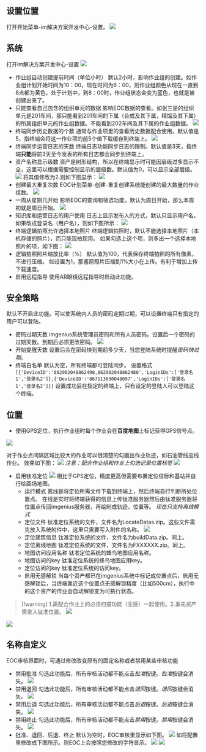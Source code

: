 ## 设置位置
打开开始菜单-im解决方案开发中心-设置。
![](./images/设置.png)

## 系统
打开im解决方案开发中心-设置
![](./images/系统设置.png)
* 作业组自动创建提前时间（单位小时）
默认2小时，影响作业组的创建。如作业组计划开始时间为10：00，现在时间为6：00，则作业组颜色从现在一直到8点都为黄色，处于计划中，到8：00时，作业组状态会变为蓝色，也就是被创建出来了。
* 只能查看自己包含的组织单元的数据
影响EOC数据的查看。如张三是的组织单元是201车间，那只能看到201车间的下属（合成及其下属，精馏及其下属）的所属组织单元的作业组数据。不能看到202车间及其下属的作业组数据。
![](./images/组织单元.png)
* 终端同步历史数据的个数
通常与作业项里的查看历史数据配合使用。默认值是5，指终端会将这一作业项的前5个值下载缓存到终端上。
![](./images/查看历史数据.png)
* 终端同步运营日志的天数
终端日志功能同步日志的限制。默认值是3天，指终端**只能**将前3天至今发表的所有日志都会同步到终端上。
* 资产名称显示级数
资产是树形结构，所以在终端显示时可能因层级过多显示不全，这里可以根据需要控制显示的层级数。默认值为0，可以显示全部层级。
![](./images/资产显示层级1.jpg)
将其值修改为2.则如下图显示：
![](./images/资产显示层级2.png)
* 创建最大重复次数
EOC计划菜单-创建-重复创建系统能创建的最大数量的作业组数。
![](./images/重复创建.png)
* 一周从星期几开始
影响EOC的查询和筛选功能，默认为周日开始，那么本周初就是周日开始。
![](./images/本周初筛选.png)
* 知识库和运营日志的用户使用
日志上显示发布人的方式，默认只显示用户名。如果改成登录名（用户名），则如下图所示：
![](./images/登录名用户名.png)
* 终端逻辑拍照允许选择本地照片
终端逻辑拍照时，默认不能选择本地照片（本机存储的照片），而只能现拍现用。
如果勾选上这个项，则多出一个选择本地照片的项，如下图：
![](./images/选择本机照片.png)
* 逻辑拍照照片缩放比率（%）
默认值为100，代表保存终端拍照的所有像素，不进行压缩。
如设置为1，那酱原照片压缩到1%大小在上传。有利于增加上传下载速度。
* 启用远程指导
使用AR眼镜远程指导时启动此功能。
## 安全策略
默认不开启此功能。可以使系统内人员的密码定期过期，可以设置终端只有指定的用户可以登陆。
* 密码过期天数
imgenius系统管理员密码和所有人员密码。设置后一个密码的过期天数。到期后必须更改密码。
![](./images/管理员密码.png)
* 开始提醒天数
设置后会在密码快到期前多少天，当您登陆系统时提醒*密码快过期*。
* 终端白名单
默认为空，所有终端都可登陆同步。
设置格式```[{'DeviceID':'862902048862498,862902048862480','LoginIDs':['登录名1','登录名2']},{'DeviceID':'867113030048097','LoginIDs':['登录名1','登录名2']}]```
设置成功后在指定的终端上，只有设定的登陆人可以登陆这个终端。
## 位置
* 使用GPS定位，执行作业组时每个作业会在**百度地图**上标记获得GPS信号点。

![](./images/GPS设置.png)

对于作业点间隔区域比较大的作业可以很清楚的勾画出作业轨迹，如石油管线巡线作业。
效果如下图：
![](./images/GPS效果.png)
*注意：配合作业组和作业上勾选记录位置标签*
![](./images/勾选位置标签.png)
* 启用钛准定位 
![](./images/钛准设置.png)
相比于GPS定位，精度更高但需要布置定位信标和基站并自行绘画场地图。
    * 运行模式
离线是将定位所需文件下载到终端上，然后终端自行判断所处位置点。
在线是实时将终端获得的信息上传钛准服务器然后由钛准服务器将位置点传回imgenius服务器，再绘制成轨迹，位置等。
*现在只支持离线模式*
    * 定位文件
钛准定位系统的文件，文件名为LocateDatas.zip。这些文件需先放入系统附件中，这里只需要写入附件的名称。
![](./images/钛准附件.png)
    * 定位建筑信息 
钛准定位系统的文件，文件名为buildData.zip。同上。
    * 定位离线地图
钛准定位系统的文件，文件名为FXXXXXX.zip。同上。
    * 地图访问应用名称
钛准定位系统的蜂鸟地图应用名称。
    * 地图访问的key
钛准定位系统的蜂鸟地图应用key。
    * 定位访问的key
钛准定位系统的访问key。
    * 启用无感解锁
当每个资产都已在imgenius系统中标记成位置点后，启用无感解锁后，当终端靠近这个位置点无感解锁精度（比如500cm），执行中的这个资产的作业会自动解锁变为可执行状态。
> [!warning] 1.需配合作业上的必须扫描功能（无感）一起使用。2.事先资产需录入钛准位置。
![](./images/钛准解锁.png)

![](./images/钛准资产位置.png)
## 名称自定义
EOC审核界面时，可通过修改改变原有的固定名称或者禁用某些审核功能
* 禁用批准
勾选此功能后，所有审核活动都不能点击*批准*按键。*批准*按键会消失。
![](./images/批准消失.png)
* 禁用退回
勾选此功能后，所有审核活动都不能点击*退回*按键。*退回*按键会消失。
![](./images/退回消失.png)
* 禁用后退
勾选此功能后，所有审核活动都不能点击*后退*按键。*后退*按键会消失。
![](./images/后退消失.png)
* 禁用终止
勾选此功能后，所有审核活动都不能点击*禁用*按键。*禁用*按键会消失。
![](./images/禁用消失.png)
* 批准、退回、后退、终止
默认为空时，EOC审核里显示如下图。
![](./images/审核.png)
如将配置里修改成下图所示。则EOC上会按照您修改的字符显示。
![](./images/修改默认配置.png)
![](./images/修改后显示.png)
